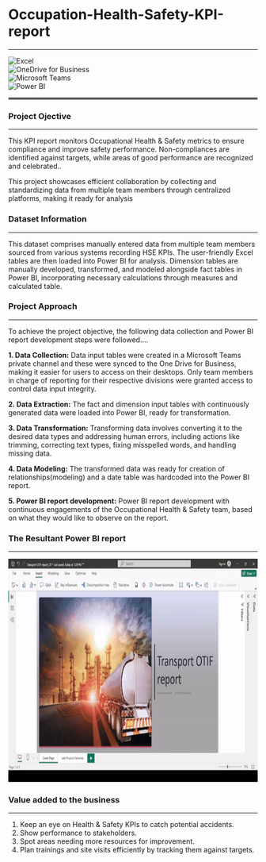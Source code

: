 # Occupation-Health-Safety-KPI-report
---

![Excel](https://img.shields.io/badge/Tool-Microsoft_Excel-green?logo=microsoft-excel&logoColor=white&style=flat-square) <br>
![OneDrive for Business](https://img.shields.io/badge/Cloud-OneDrive_for_Business-blue?logo=onedrive&logoColor=white&style=flat-square) <br>
![Microsoft Teams](https://img.shields.io/badge/Communication-Microsoft_Teams-purple?logo=microsoft-teams&logoColor=white&style=flat-square) <br>
![Power BI](https://img.shields.io/badge/Analytics-Power_BI-yellow?logo=powerbi&logoColor=white&style=flat-square) <br>


<hr style="border: 2px solid gray;">

### Project Ojective
---

This KPI report monitors Occupational Health & Safety metrics to ensure compliance and improve safety performance. Non-compliances are identified against targets, while areas of good performance are recognized and celebrated..

This project showcases efficient collaboration by collecting and standardizing data from multiple team members through centralized platforms, making it ready for analysis


### Dataset Information
---

This dataset comprises manually entered data from multiple team members sourced from various systems recording HSE KPIs. The user-friendly Excel tables are then loaded into Power BI for analysis. Dimension tables are manually developed, transformed, and modeled alongside fact tables in Power BI, incorporating necessary calculations through measures and calculated table.


### Project Approach
---

To achieve the project objective, the following data collection and Power BI report development steps were followed....

**1. Data Collection:**
Data input tables were created in a Microsoft Teams private channel and these were synced to the One Drive for Business, making it easier for users to access on their desktops. Only team members in charge of reporting for their respective divisions were granted access to control data input integrity.

**2. Data Extraction:**
The fact and dimension input tables with continuously generated data were loaded into Power BI, ready for transformation.

**3. Data Transformation:**
Transforming data involves converting it to the desired data types and addressing human errors, including actions like trimming, correcting text types, fixing misspelled words, and handling missing data.  

**4. Data Modeling:**
The transformed data was ready for creation of relationships(modeling) and a date table was hardcoded into the Power BI report.

**5. Power BI report development:**
Power BI report development with continuous engagements of the Occupational Health & Safety team, based on what they would like to observe on the report.


### The Resultant Power BI report
---

<p align="center">
  <img src="https://github.com/CarolMmai/Late-Product-Deliveries-Analysis/blob/main/Power_BI_report_Late_product_delivery.gif" width="800" height="450" alt="Late Product Delivery Power BI Report">
</p>


### Value added to the business
---

1. Keep an eye on Health & Safety KPIs to catch potential accidents.
2. Show performance to stakeholders.
3. Spot areas needing more resources for improvement.
4. Plan trainings and site visits efficiently by tracking them against targets.
